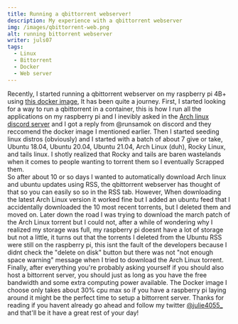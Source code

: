 ```yaml
---
title: Running a qbittorrent webserver!
description: My experience with a qbittorrent webserver
img: /images/qbittorrent-web.png
alt: running bittorrent webserver
writer: juls07
tags:
  - Linux
  - Bittorrent
  - Docker
  - Web server
---
```


Recently, I started running a qbittorrent webserver on my raspberry pi 4B+ using [this docker image](https://hotio.dev/containers/qbittorrent/), It has been quite a journey. First, I started looking for a way to run a qbittorrent in a container, this is how I run all the applications on my raspberry pi and I inevibly asked in the [Arch linux discord server](https://discord.gg/3m6dbPR) and I got a reply from @runsamok on discord and they reccomend the docker image I mentioned earlier. Then I started seeding linux distros (obviously) and I started with a batch of about 7 give or take, Ubuntu 18.04, Ubuntu 20.04, Ubuntu 21.04, Arch Linux (duh), Rocky Linux, and tails linux. I shotly realized that Rocky and tails are baren wastelands when it comes to people wanting to torrent them so I eventually Scrapped them.
<br class="article"/>
So after about 10 or so days I wanted to automatically download Arch linux and ubuntu updates using RSS, the qbittorrent webserver has thought of that so you can easily so so in the RSS tab. However, When downloading the latest Arch Linux version it worked fine but I added an ubuntu feed that I accidentally downloaded the 10 most recent torrents, but I deleted them and moved on. Later down the road I was trying to download the march patch of the Arch Linux torrent but I could not, after a while of wondering why I realized my storage was full, my raspberry pi doesnt have a lot of storage but not a little, it turns out that the torrents I deleted from the Ubuntu RSS were still on the raspberry pi, this isnt the fault of the developers because I didnt check the "delete on disk" button but there was not "not enough space warning" message when I tried to download the Arch Linux torrent.
<br class="article"/>
Finally, after everything you're probably asking yourself if you should also host a bittorrent server, you should just as long as you have the free bandwidth and some extra computing power available. The Docker image I choose only takes about 30% cpu max so if you have a raspberry pi laying around it might be the perfect time to setup a bittorrent server. Thanks for reading if you havent already go ahead and follow my twitter [@julie4055_](https://twitter.com/julie4055_) and that'll be it have a great rest of your day!
